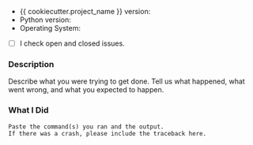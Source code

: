 * {{ cookiecutter.project_name }} version:
* Python version:
* Operating System:
* [ ] I check open and closed issues.

### Description

Describe what you were trying to get done.
Tell us what happened, what went wrong, and what you expected to happen.

### What I Did

```
Paste the command(s) you ran and the output.
If there was a crash, please include the traceback here.
```
